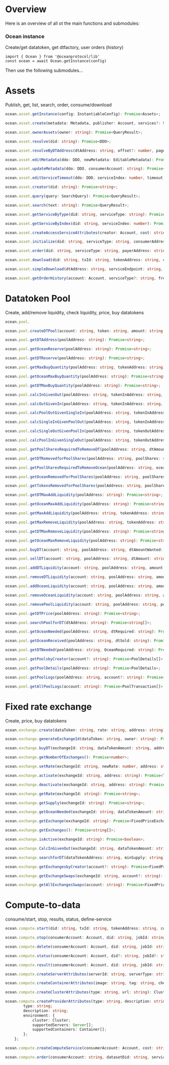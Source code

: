 # Overview

Here is an overview of all ot the main functions and submodules:

### Ocean instance
Create/get datatoken, get dtfactory, user orders (history)

```
import { Ocean } from '@oceanprotocol/lib'
const ocean = await Ocean.getInstance(config)
```

Then use the following submodules...

# Assets
Publish, get, list, search, order, consume/download
```Typescript
ocean.asset.getInstance(config: InstantiableConfig): Promise<Assets>;
```
```Typescript
ocean.asset.create(metadata: Metadata, publisher: Account, services?: Service[], dtAddress?: string, cap?: string, name?: string, symbol?: string, providerUri?: string): SubscribablePromise<CreateProgressStep, DDO>;
```
```Typescript
ocean.asset.ownerAssets(owner: string): Promise<QueryResult>;
```
```Typescript
ocean.asset.resolve(did: string): Promise<DDO>;
```
```Typescript
ocean.asset.resolveByDTAddress(dtAddress: string, offset?: number, page?: number, sort?: number): Promise<DDO[]>;
```
```Typescript
ocean.asset.editMetadata(ddo: DDO, newMetadata: EditableMetadata): Promise<DDO>;
```
```Typescript
ocean.asset.updateMetadata(ddo: DDO, consumerAccount: string): Promise<TransactionReceipt>;
```
```Typescript
ocean.asset.editServiceTimeout(ddo: DDO, serviceIndex: number, timeout: number): Promise<DDO>;
```
```Typescript
ocean.asset.creator(did: string): Promise<string>;
```
```Typescript
ocean.asset.query(query: SearchQuery): Promise<QueryResult>;
```
```Typescript
ocean.asset.search(text: string): Promise<QueryResult>;
```
```Typescript
ocean.asset.getServiceByType(did: string, serviceType: string): Promise<Service>;
```
```Typescript
ocean.asset.getServiceByIndex(did: string, serviceIndex: number): Promise<Service>;
```
```Typescript
ocean.asset.createAccessServiceAttributes(creator: Account, cost: string, datePublished: string, timeout?: number, providerUri?: string): Promise<ServiceAccess>;
```
```Typescript
ocean.asset.initialize(did: string, serviceType: string, consumerAddress: string, serviceIndex: number, serviceEndpoint: string): Promise<any>;
```
```Typescript
ocean.asset.order(did: string, serviceType: string, payerAddress: string, serviceIndex?: number, mpAddress?: string, consumerAddress?: string, searchPreviousOrders?: boolean): Promise<string>;
```
```Typescript
ocean.asset.download(did: string, txId: string, tokenAddress: string, consumerAccount: Account, destination: string): Promise<string | true>;
```
```Typescript
ocean.asset.simpleDownload(dtAddress: string, serviceEndpoint: string, txId: string, account: string): Promise<string>;
```
```Typescript
ocean.asset.getOrderHistory(account: Account, serviceType?: string, fromBlock?: number): Promise<Order[]>;
```

# Datatoken Pool
Create, add/remove liquidity, check liquidity, price, buy datatokens

```Typescript
ocean.pool.
```
```Typescript
ocean.pool.createDTPool(account: string, token: string, amount: string, weight: string, fee: string): Promise<string>;
```
```Typescript
ocean.pool.getDTAddress(poolAddress: string): Promise<string>;
```
```Typescript
ocean.pool.getOceanReserve(poolAddress: string): Promise<string>;
```
```Typescript
ocean.pool.getDTReserve(poolAddress: string): Promise<string>;
```
```Typescript
ocean.pool.getMaxBuyQuantity(poolAddress: string, tokenAddress: string): Promise<string>;
```
```Typescript
ocean.pool.getOceanMaxBuyQuantity(poolAddress: string): Promise<string>;
```
```Typescript
ocean.pool.getDTMaxBuyQuantity(poolAddress: string): Promise<string>;
```
```Typescript
ocean.pool.calcInGivenOut(poolAddress: string, tokenInAddress: string, tokenOutAddress: string, tokenOutAmount: string): Promise<string>;
```
```Typescript
ocean.pool.calcOutGivenIn(poolAddress: string, tokenInAddress: string, tokenOutAddress: string, tokenInAmount: string): Promise<string>;
```
```Typescript
ocean.pool.calcPoolOutGivenSingleIn(poolAddress: string, tokenInAddress: string, tokenInAmount: string): Promise<string>;
```
```Typescript
ocean.pool.calcSingleInGivenPoolOut(poolAddress: string, tokenInAddress: string, poolShares: string): Promise<string>;
```
```Typescript
ocean.pool.calcSingleOutGivenPoolIn(poolAddress: string, tokenOutAddress: string, poolShares: string): Promise<string>;
```
```Typescript
ocean.pool.calcPoolInGivenSingleOut(poolAddress: string, tokenOutAddress: string, tokenOutAmount: string): Promise<string>;
```
```Typescript
ocean.pool.getPoolSharesRequiredToRemoveDT(poolAddress: string, dtAmount: string): Promise<string>;
```
```Typescript
ocean.pool.getDTRemovedforPoolShares(poolAddress: string, poolShares: string): Promise<string>;
```
```Typescript
ocean.pool.getPoolSharesRequiredToRemoveOcean(poolAddress: string, oceanAmount: string): Promise<string>;
```
```Typescript
ocean.pool.getOceanRemovedforPoolShares(poolAddress: string, poolShares: string): Promise<string>;
```
```Typescript
ocean.pool.getTokensRemovedforPoolShares(poolAddress: string, poolShares: string): Promise<TokensReceived>;
```
```Typescript
ocean.pool.getDTMaxAddLiquidity(poolAddress: string): Promise<string>;
```
```Typescript
ocean.pool.getOceanMaxAddLiquidity(poolAddress: string): Promise<string>;
```
```Typescript
ocean.pool.getMaxAddLiquidity(poolAddress: string, tokenAddress: string): Promise<string>;
```
```Typescript
ocean.pool.getMaxRemoveLiquidity(poolAddress: string, tokenAddress: string): Promise<string>;
```
```Typescript
ocean.pool.getDTMaxRemoveLiquidity(poolAddress: string): Promise<string>;
```
```Typescript
ocean.pool.getOceanMaxRemoveLiquidity(poolAddress: string): Promise<string>;
```
```Typescript
ocean.pool.buyDT(account: string, poolAddress: string, dtAmountWanted: string, maxOceanAmount: string, maxPrice?: string): Promise<TransactionReceipt>;
```
```Typescript
ocean.pool.sellDT(account: string, poolAddress: string, dtAmount: string, oceanAmountWanted: string, maxPrice?: string): Promise<TransactionReceipt>;
```
```Typescript
ocean.pool.addDTLiquidity(account: string, poolAddress: string, amount: string): Promise<TransactionReceipt>;
```
```Typescript
ocean.pool.removeDTLiquidity(account: string, poolAddress: string, amount: string, maximumPoolShares: string): Promise<TransactionReceipt>;
```
```Typescript
ocean.pool.addOceanLiquidity(account: string, poolAddress: string, amount: string): Promise<TransactionReceipt>;
```
```Typescript
ocean.pool.removeOceanLiquidity(account: string, poolAddress: string, amount: string, maximumPoolShares: string): Promise<TransactionReceipt>;
```
```Typescript
ocean.pool.removePoolLiquidity(account: string, poolAddress: string, poolShares: string, minDT?: string, minOcean?: string): Promise<TransactionReceipt>;
```
```Typescript
ocean.pool.getDTPrice(poolAddress: string): Promise<string>;
```
```Typescript
ocean.pool.searchPoolforDT(dtAddress: string): Promise<string[]>;
```
```Typescript
ocean.pool.getOceanNeeded(poolAddress: string, dtRequired: string): Promise<string>;
```
```Typescript
ocean.pool.getOceanReceived(poolAddress: string, dtSold: string): Promise<string>;
```
```Typescript
ocean.pool.getDTNeeded(poolAddress: string, OceanRequired: string): Promise<string>;
```
```Typescript
ocean.pool.getPoolsbyCreator(account?: string): Promise<PoolDetails[]>;
```
```Typescript
ocean.pool.getPoolDetails(poolAddress: string): Promise<PoolDetails>;
```
```Typescript
ocean.pool.getPoolLogs(poolAddress: string, account?: string): Promise<PoolTransaction[]>;
```
```Typescript
ocean.pool.getAllPoolLogs(account: string): Promise<PoolTransaction[]>;
```

# Fixed rate exchange
Create, price, buy datatokens  

```Typescript
ocean.exchange.create(dataToken: string, rate: string, address: string): Promise<string>;
```
```Typescript
ocean.exchange.generateExchangeId(dataToken: string, owner: string): Promise<string>;
```
```Typescript
ocean.exchange.buyDT(exchangeId: string, dataTokenAmount: string, address: string): Promise<TransactionReceipt>;
```
```Typescript
ocean.exchange.getNumberOfExchanges(): Promise<number>;
```
```Typescript
ocean.exchange.setRate(exchangeId: string, newRate: number, address: string): Promise<TransactionReceipt>;
```
```Typescript
ocean.exchange.activate(exchangeId: string, address: string): Promise<TransactionReceipt>;
```
```Typescript
ocean.exchange.deactivate(exchangeId: string, address: string): Promise<TransactionReceipt>;
```
```Typescript
ocean.exchange.getRate(exchangeId: string): Promise<string>;
```
```Typescript
ocean.exchange.getSupply(exchangeId: string): Promise<string>;
```
```Typescript
ocean.exchange.getOceanNeeded(exchangeId: string, dataTokenAmount: string): Promise<string>;
```
```Typescript
ocean.exchange.getExchange(exchangeId: string): Promise<FixedPriceExchange>;
```
```Typescript
ocean.exchange.getExchanges(): Promise<string[]>;
```
```Typescript
ocean.exchange.isActive(exchangeId: string): Promise<boolean>;
```
```Typescript
ocean.exchange.CalcInGivenOut(exchangeId: string, dataTokenAmount: string): Promise<string>;
```
```Typescript
ocean.exchange.searchforDT(dataTokenAddress: string, minSupply: string): Promise<FixedPriceExchange[]>;
```
```Typescript
ocean.exchange.getExchangesbyCreator(account?: string): Promise<FixedPriceExchange[]>;
```
```Typescript
ocean.exchange.getExchangeSwaps(exchangeId: string, account?: string): Promise<FixedPriceSwap[]>;
```
```Typescript
ocean.exchange.getAllExchangesSwaps(account: string): Promise<FixedPriceSwap[]>;
```

# Compute-to-data
consume/start, stop, results, status, define-service

```Typescript
ocean.compute.start(did: string, txId: string, tokenAddress: string, consumerAccount: Account, algorithmDid?: string, algorithmMeta?: MetadataAlgorithm, output?: Output, serviceIndex?: string, serviceType?: string, algorithmTransferTxId?: string, algorithmDataToken?: string): Promise<ComputeJob>;
```
```Typescript
ocean.compute.stop(consumerAccount: Account, did: string, jobId: string): Promise<ComputeJob>;
```
```Typescript
ocean.compute.delete(consumerAccount: Account, did: string, jobId: string): Promise<ComputeJob>;
```
```Typescript
ocean.compute.status(consumerAccount: Account, did?: string, jobId?: string): Promise<ComputeJob[]>;
```
```Typescript
ocean.compute.result(consumerAccount: Account, did: string, jobId: string): Promise<ComputeJob>;
```
```Typescript
ocean.compute.createServerAttributes(serverId: string, serverType: string, cost: string, cpu: string, gpu: string, memory: string, disk: string, maxExecutionTime: number): Server;
```
```Typescript
ocean.compute.createContainerAttributes(image: string, tag: string, checksum: string): Container;
```
```Typescript
ocean.compute.createClusterAttributes(type: string, url: string): Cluster;
```
```Typescript
ocean.compute.createProviderAttributes(type: string, description: string, cluster: Cluster, containers: Container[], servers: Server[]): {
        type: string;
        description: string;
        environment: {
            cluster: Cluster;
            supportedServers: Server[];
            supportedContainers: Container[];
        };
    };
```
```Typescript
ocean.compute.createComputeService(consumerAccount: Account, cost: string, datePublished: string, providerAttributes: any, computePrivacy?: ServiceComputePrivacy, timeout?: number, providerUri?: string): ServiceCompute;
```
```Typescript
ocean.compute.order(consumerAccount: string, datasetDid: string, serviceIndex: number, algorithmDid?: string, algorithmMeta?: MetadataAlgorithm, mpAddress?: string): SubscribablePromise<OrderProgressStep, string>;
```